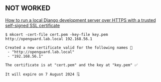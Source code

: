 

## NOT WORKED

[How to run a local Django development server over HTTPS with a trusted self-signed SSL certificate](https://timonweb.com/django/https-django-development-server-ssl-certificate/)

```shell
$ mkcert -cert-file cert.pem -key-file key.pem http://openguard.lab.local 192.168.56.1     

Created a new certificate valid for the following names 📜
 - "http://openguard.lab.local"
 - "192.168.56.1"

The certificate is at "cert.pem" and the key at "key.pem" ✅

It will expire on 7 August 2024 🗓
```

